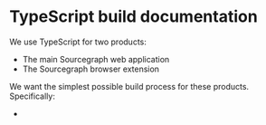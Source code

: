 # TypeScript build documentation

We use TypeScript for two products:

- The main Sourcegraph web application
- The Sourcegraph browser extension

We want the simplest possible build process for these products. Specifically:

- 
